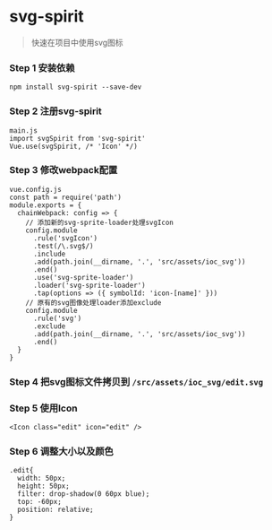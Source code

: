 # svg-spirit
> 快速在项目中使用svg图标

### Step 1 安装依赖
`npm install svg-spirit --save-dev`

### Step 2 注册svg-spirit
```
main.js
import svgSpirit from 'svg-spirit'
Vue.use(svgSpirit, /* 'Icon' */)
```

### Step 3 修改webpack配置
```
vue.config.js
const path = require('path')
module.exports = {
  chainWebpack: config => {
    // 添加新的svg-sprite-loader处理svgIcon
    config.module
      .rule('svgIcon')
      .test(/\.svg$/)
      .include
      .add(path.join(__dirname, '.', 'src/assets/ioc_svg'))
      .end()
      .use('svg-sprite-loader')
      .loader('svg-sprite-loader')
      .tap(options => ({ symbolId: 'icon-[name]' }))
    // 原有的svg图像处理loader添加exclude
    config.module
      .rule('svg')
      .exclude
      .add(path.join(__dirname, '.', 'src/assets/ioc_svg'))
      .end()
  }
}
```

### Step 4 把svg图标文件拷贝到 `/src/assets/ioc_svg/edit.svg`

### Step 5 使用Icon
```
<Icon class="edit" icon="edit" />
```

### Step 6 调整大小以及颜色
```
.edit{
  width: 50px;
  height: 50px; 
  filter: drop-shadow(0 60px blue);
  top: -60px;
  position: relative;
}
```